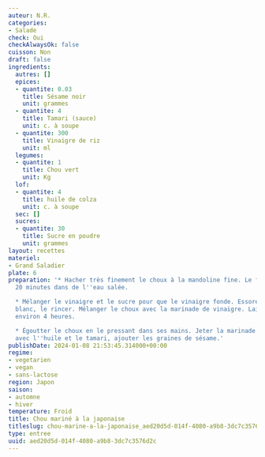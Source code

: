 ```yaml
---
auteur: N.R.
categories:
- Salade
check: Oui
checkAlwaysOk: false
cuisson: Non
draft: false
ingredients:
  autres: []
  epices:
  - quantite: 0.03
    title: Sésame noir
    unit: grammes
  - quantite: 4
    title: Tamari (sauce)
    unit: c. à soupe
  - quantite: 300
    title: Vinaigre de riz
    unit: ml
  legumes:
  - quantite: 1
    title: Chou vert
    unit: Kg
  lof:
  - quantite: 4
    title: huile de colza
    unit: c. à soupe
  sec: []
  sucres:
  - quantite: 30
    title: Sucre en poudre
    unit: grammes
layout: recettes
materiel:
- Grand Saladier
plate: 6
preparation: '* Hacher très finement le choux à la mandoline fine. Le faire tremper
  20 minutes dans de l''eau salée.

  * Mélanger le vinaigre et le sucre pour que le vinaigre fonde. Essorer le choux
  blanc, le rincer. Mélanger le choux avec la marinade de vinaigre. Laisser mariner
  environ 4 heures.

  * Égoutter le choux en le pressant dans ses mains. Jeter la marinade. Assaisonner
  avec l''huile et le tamari, ajouter les graines de sésame.'
publishDate: 2024-01-08 21:53:45.314000+00:00
regime:
- vegetarien
- vegan
- sans-lactose
region: Japon
saison:
- automne
- hiver
temperature: Froid
title: Chou mariné à la japonaise
titleslug: chou-marine-a-la-japonaise_aed20d5d-014f-4080-a9b8-3dc7c3576d2c
type: entree
uuid: aed20d5d-014f-4080-a9b8-3dc7c3576d2c
---
```

